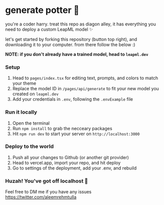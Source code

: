 # generate potter 🧙

you're a coder harry. treat this repo as diagon alley, it has everything you need to deploy a custom LeapML model ✨

let's get started by forking this repository (button top right), and downloading it to your computer. from there follow the below :)

<b>NOTE: if you don't already have a trained model, head to `leapml.dev`</b>

### Setup
1. Head to `pages/index.tsx` for editing text, prompts, and colors to match your theme
2. Replace the model ID in `/pages/api/generate` to fit your new model you created on `leapml.dev`
3. Add your credentials in `.env`, following the `.envExample` file

### Run it locally
1. Open the terminal
2. Run `npm install` to grab the necceary packages
3. Hit `npm run dev` to start your server on `http://localhost:3000`

### Deploy to the world
1. Push all your changes to Github (or another git provider)
2. Head to vercel.app, import your repo, and hit deploy
3. Go to settings of the deployment, add your .env, and rebuild

### Huzah! You've got off localhost 👏

Feel free to DM me if you have any issues
https://twitter.com/aleemrehmtulla


